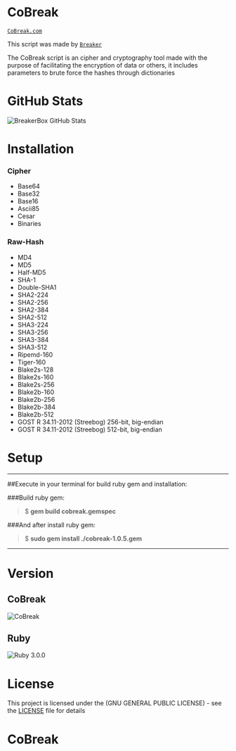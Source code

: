 # CoBreak

[`CoBreak.com`](https://github.com/BreakingTWS/CoBreak.git)

This script was made by [`Breaker`](https://github.com/BreakingTWS/CoBreak.git)

The CoBreak script is an cipher and cryptography tool made with the purpose of facilitating the encryption of data or others, it includes parameters to brute force the hashes through dictionaries

# GitHub Stats

![BreakerBox GitHub Stats](https://github-readme-stats.vercel.app/api?username=BreakingTWS&show_icons=true&theme=midnight-purple)

# Installation

### Cipher

 - Base64
 - Base32
 - Base16
 - Ascii85
 - Cesar
 - Binaries

### Raw-Hash

 - MD4
 - MD5
 - Half-MD5
 - SHA-1
 - Double-SHA1
 - SHA2-224
 - SHA2-256
 - SHA2-384
 - SHA2-512
 - SHA3-224
 - SHA3-256
 - SHA3-384
 - SHA3-512
 - Ripemd-160
 - Tiger-160
 - Blake2s-128
 - Blake2s-160
 - Blake2s-256
 - Blake2b-160
 - Blake2b-256
 - Blake2b-384
 - Blake2b-512
 - GOST R 34.11-2012 (Streebog) 256-bit, big-endian
 - GOST R 34.11-2012 (Streebog) 512-bit, big-endian

# Setup
---
##Execute in your terminal for build ruby gem and installation:

###Build ruby gem:

> $ **gem build cobreak.gemspec**

###And after install ruby gem:

> $ **sudo gem install ./cobreak-1.0.5.gem**

---
# Version
## CoBreak

![CoBreak](https://img.shields.io/badge/CoBreak-%F0%9D%96%9B0.1-blueviolet)

## Ruby

![Ruby 3.0.0](https://img.shields.io/badge/Ruby-3.0.0-blue)

# License

This project is licensed under the (GNU GENERAL PUBLIC LICENSE) - see the [LICENSE](LICENSE) file for details
# CoBreak
